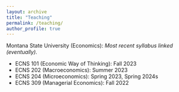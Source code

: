 ```yaml
---
layout: archive
title: "Teaching"
permalink: /teaching/
author_profile: true
---
```


Montana State University (Economics):
*Most recent syllabus linked (eventually).*

- ECNS 101 (Economic Way of Thinking): Fall 2023
- ECNS 202 (Macroeconomics): Summer 2023
- ECNS 204 (Microeconomics): Spring 2023, Spring 2024s
- ECNS 309 (Managerial Economics): Fall 2022
